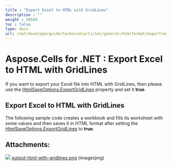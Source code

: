 ```yaml
---
title : "Export Excel to HTML with GridLines" 
description : "" 
weight : 20560 
toc : false
type: docs
url: /net/developerguide/technicalarticles/general/htmlformat/export+excel+to+html+with+gridlines/
---
```


# Aspose.Cells for .NET : Export Excel to HTML with GridLines


If you want to export your Excel file into HTML with GridLines, then please use the [HtmlSaveOptions.ExportGridLines](https://apireference.aspose.com/net/cells/aspose.cells/htmlsaveoptions/properties/exportgridlines) property and set it **true**.

## Export Excel to HTML with GridLines

The following sample code creates a workbook and fills its worksheet with some values and then saves it in HTML format after setting the [HtmlSaveOptions.ExportGridLines](https://apireference.aspose.com/net/cells/aspose.cells/htmlsaveoptions/properties/exportgridlines) to **true**.

## Attachments:

![](https://docs2.aspose.com/cells/net/images/icons/bullet_blue.gif) [output-html-with-gridlines.png](https://docs2.aspose.com/cells/net/attachments/5013816/5115224.png) (image/png)  

